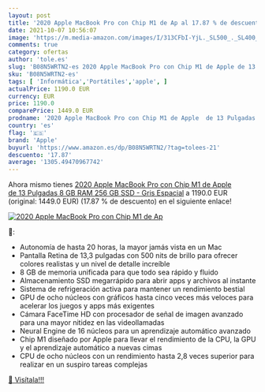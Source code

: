 ```yaml
---
layout: post
title: '2020 Apple MacBook Pro con Chip M1 de Ap al 17.87 % de descuento'
date: 2021-10-07 10:56:07
image: 'https://m.media-amazon.com/images/I/313CFbI-YjL._SL500_._SL400_.jpg'
comments: true
category: ofertas
author: 'tole.es'
slug: 'B08N5WRTN2-es 2020 Apple MacBook Pro con Chip M1 de Apple de 13 Pulgadas...'
sku: 'B08N5WRTN2-es'
tags: [ 'Informática','Portátiles','apple', ]
actualPrice: 1190.0 EUR
currency: EUR
price: 1190.0
comparePrice: 1449.0 EUR
prodname: '2020 Apple MacBook Pro con Chip M1 de Apple  de 13 Pulgadas  8 GB RAM  256 GB SSD  - Gris Espacial'
country: 'es'
flag: '🇪🇸'
brand: 'Apple'
buyurl: 'https://www.amazon.es/dp/B08N5WRTN2/?tag=tolees-21'
descuento: '17.87'
average: '1305.49470967742'
---
```


Ahora mismo tienes [2020 Apple MacBook Pro con Chip M1 de Apple  de 13 Pulgadas  8 GB RAM  256 GB SSD  - Gris Espacial](https://www.amazon.es/dp/B08N5WRTN2/?tag=tolees-21) a 1190.0 EUR (original: 1449.0 EUR) (17.87 %  de descuento) en el siguiente enlace!

[![2020 Apple MacBook Pro con Chip M1 de Ap](https://m.media-amazon.com/images/I/313CFbI-YjL._SL500_._SL400_.jpg)](https://www.amazon.es/dp/B08N5WRTN2/?tag=tolees-21)

🔎:

- Autonomía de hasta 20 horas, la mayor jamás vista en un Mac
- Pantalla Retina de 13,3 pulgadas con 500 nits de brillo para ofrecer colores realistas y un nivel de detalle increíble
- 8 GB de memoria unificada para que todo sea rápido y fluido
- Almacenamiento SSD megarrápido para abrir apps y archivos al instante
- Sistema de refrigeración activa para mantener un rendimiento bestial
- GPU de ocho núcleos con gráficos hasta cinco veces más veloces para acelerar los juegos y apps más exigentes
- Cámara FaceTime HD con procesador de señal de imagen avanzado para una mayor nitidez en las videollamadas
- Neural Engine de 16 núcleos para un aprendizaje automático avanzado
- Chip M1 diseñado por Apple para llevar el rendimiento de la CPU, la GPU y el aprendizaje automático a nuevas cimas
- CPU de ocho núcleos con un rendimiento hasta 2,8 veces superior para realizar en un suspiro tareas complejas

[🛒 Visítala!!!](https://www.amazon.es/dp/B08N5WRTN2/?tag=tolees-21)
